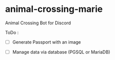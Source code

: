 # animal-crossing-marie
Animal Crossing Bot for Discord

ToDo :
 - [ ] Generate Passport with an image
 - [ ] Manage data via database (PGSQL or MariaDB)
 
